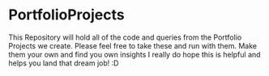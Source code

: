 # PortfolioProjects
This Repository will hold all of the code and queries from the Portfolio Projects we create.  Please feel free to take these and run with them. Make them your own and find you own insights  I really do hope this is helpful and helps you land that dream job! :D
